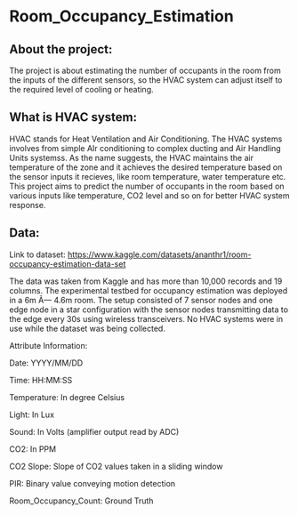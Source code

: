 # Room_Occupancy_Estimation

## About the project:
The project is about estimating the number of occupants in the room from the inputs of the different sensors, so the HVAC system can adjust itself to the required 
level of cooling or heating.

## What is HVAC system:
HVAC stands for Heat Ventilation and Air Conditioning. The HVAC systems involves from simple AIr conditioning to complex ducting and Air Handling Units systemss. As the
name suggests, the HVAC maintains the air temperature of the zone and it achieves the desired temperature based on the sensor inputs it recieves, like room temperature, 
water temperature etc.
This project aims to predict the number of occupants in the room based on various inputs like temperature, CO2 level and so on for better HVAC system response.

## Data:
Link to dataset: https://www.kaggle.com/datasets/ananthr1/room-occupancy-estimation-data-set

The data was taken from Kaggle and has more than 10,000 records and 19 columns.
The experimental testbed for occupancy estimation was deployed in a 6m Ã— 4.6m room. The setup consisted of 7 sensor nodes and one edge node in a star configuration 
with the sensor nodes transmitting data to the edge every 30s using wireless transceivers. No HVAC systems were in use while the dataset was being collected.

Attribute Information:

Date: YYYY/MM/DD

Time: HH:MM:SS

Temperature: In degree Celsius

Light: In Lux

Sound: In Volts (amplifier output read by ADC)

CO2: In PPM

CO2 Slope: Slope of CO2 values taken in a sliding window

PIR: Binary value conveying motion detection

Room_Occupancy_Count: Ground Truth

